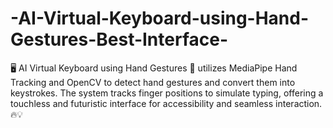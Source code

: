 # -AI-Virtual-Keyboard-using-Hand-Gestures-Best-Interface-
🖥️ AI Virtual Keyboard using Hand Gestures 🚀 utilizes MediaPipe Hand Tracking and OpenCV to detect hand gestures and convert them into keystrokes. The system tracks finger positions to simulate typing, offering a touchless  and futuristic  interface for accessibility and seamless interaction. 🔥💡
